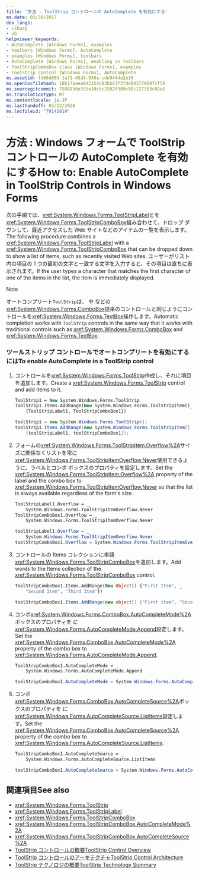 ```yaml
---
title: '方法 : ToolStrip コントロールの AutoComplete を有効にする'
ms.date: 03/30/2017
dev_langs:
- csharp
- vb
helpviewer_keywords:
- AutoComplete [Windows Forms], examples
- toolbars [Windows Forms], AutoComplete
- examples [Windows Forms], toolbars
- AutoComplete [Windows Forms], enabling in toolbars
- ToolStripComboBox class [Windows Forms], examples
- ToolStrip control [Windows Forms], AutoComplete
ms.assetid: fd66d085-1af1-45d4-930a-cde944da2e16
ms.openlocfilehash: 18b17aaea9d2354c03bb43f3fdd8d3779697cf58
ms.sourcegitcommit: 7588136e355e10cbc2582f389c90c127363c02a5
ms.translationtype: MT
ms.contentlocale: ja-JP
ms.lasthandoff: 03/12/2020
ms.locfileid: "79142019"
---
```

# <a name="how-to-enable-autocomplete-in-toolstrip-controls-in-windows-forms"></a><span data-ttu-id="6f868-102">方法 : Windows フォームで ToolStrip コントロールの AutoComplete を有効にする</span><span class="sxs-lookup"><span data-stu-id="6f868-102">How to: Enable AutoComplete in ToolStrip Controls in Windows Forms</span></span>
<span data-ttu-id="6f868-103">次の手順では、<xref:System.Windows.Forms.ToolStripLabel>とを<xref:System.Windows.Forms.ToolStripComboBox>組み合わせて、ドロップ ダウンして、最近アクセスした Web サイトなどのアイテムの一覧を表示します。</span><span class="sxs-lookup"><span data-stu-id="6f868-103">The following procedure combines a <xref:System.Windows.Forms.ToolStripLabel> with a <xref:System.Windows.Forms.ToolStripComboBox> that can be dropped down to show a list of items, such as recently visited Web sites.</span></span> <span data-ttu-id="6f868-104">ユーザーがリスト内の項目の 1 つの最初の文字と一致する文字を入力すると、その項目は直ちに表示されます。</span><span class="sxs-lookup"><span data-stu-id="6f868-104">If the user types a character that matches the first character of one of the items in the list, the item is immediately displayed.</span></span>  
  
> [!NOTE]
> <span data-ttu-id="6f868-105">オートコンプリート`ToolStrip`は、 や などの<xref:System.Windows.Forms.ComboBox>従来のコントロールと同じようにコントロールを<xref:System.Windows.Forms.TextBox>操作します。</span><span class="sxs-lookup"><span data-stu-id="6f868-105">Automatic completion works with `ToolStrip` controls in the same way that it works with traditional controls such as <xref:System.Windows.Forms.ComboBox> and <xref:System.Windows.Forms.TextBox>.</span></span>  
  
### <a name="to-enable-autocomplete-in-a-toolstrip-control"></a><span data-ttu-id="6f868-106">ツールストリップ コントロールでオートコンプリートを有効にするには</span><span class="sxs-lookup"><span data-stu-id="6f868-106">To enable AutoComplete in a ToolStrip control</span></span>  
  
1. <span data-ttu-id="6f868-107">コントロールを<xref:System.Windows.Forms.ToolStrip>作成し、それに項目を追加します。</span><span class="sxs-lookup"><span data-stu-id="6f868-107">Create a <xref:System.Windows.Forms.ToolStrip> control and add items to it.</span></span>  
  
    ```vb  
    ToolStrip1 = New System.Windows.Forms.ToolStrip  
    ToolStrip1.Items.AddRange(New System.Windows.Forms.ToolStripItem()_  
        {ToolStripLabel1, ToolStripComboBox1})  
    ```  
  
    ```csharp  
    toolStrip1 = new System.Windows.Forms.ToolStrip();  
    toolStrip1.Items.AddRange(new System.Windows.Forms.ToolStripItem[]
        {toolStripLabel1, toolStripComboBox1});  
    ```  
  
2. <span data-ttu-id="6f868-108">フォームの<xref:System.Windows.Forms.ToolStripItem.Overflow%2A>サイズに関係なくリストを常に<xref:System.Windows.Forms.ToolStripItemOverflow.Never>使用できるように、ラベルとコンボ ボックスのプロパティを設定します。</span><span class="sxs-lookup"><span data-stu-id="6f868-108">Set the <xref:System.Windows.Forms.ToolStripItem.Overflow%2A> property of the label and the combo box to <xref:System.Windows.Forms.ToolStripItemOverflow.Never> so that the list is always available regardless of the form's size.</span></span>  
  
    ```vb  
    ToolStripLabel1.Overflow = _  
        System.Windows.Forms.ToolStripItemOverflow.Never  
    ToolStripComboBox1.Overflow = _  
        System.Windows.Forms.ToolStripItemOverflow.Never  
    ```  
  
    ```csharp  
    toolStripLabel1.Overflow = _  
        System.Windows.Forms.ToolStripItemOverflow.Never  
    toolStripComboBox1.Overflow = System.Windows.Forms.ToolStripItemOverflow.Never  
    ```  
  
3. <span data-ttu-id="6f868-109">コントロールの Items コレクションに単語<xref:System.Windows.Forms.ToolStripComboBox>を追加します。</span><span class="sxs-lookup"><span data-stu-id="6f868-109">Add words to the Items collection of the <xref:System.Windows.Forms.ToolStripComboBox> control.</span></span>  
  
    ```vb  
    ToolStripComboBox1.Items.AddRange(New Object() {"First Item", _  
        "Second Item", "Third Item"})  
    ```  
  
    ```csharp  
    toolStripComboBox1.Items.AddRange(new object[] {"First item", "Second item", "Third item"});  
    ```  
  
4. <span data-ttu-id="6f868-110">コンボ<xref:System.Windows.Forms.ComboBox.AutoCompleteMode%2A>ボックスのプロパティを に<xref:System.Windows.Forms.AutoCompleteMode.Append>設定します。</span><span class="sxs-lookup"><span data-stu-id="6f868-110">Set the <xref:System.Windows.Forms.ComboBox.AutoCompleteMode%2A> property of the combo box to <xref:System.Windows.Forms.AutoCompleteMode.Append>.</span></span>  
  
    ```vb  
    ToolStripComboBox1.AutoCompleteMode = _  
        System.Windows.Forms.AutoCompleteMode.Append  
    ```  
  
    ```csharp  
    toolStripComboBox1.AutoCompleteMode = System.Windows.Forms.AutoCompleteMode.Append;  
    ```  
  
5. <span data-ttu-id="6f868-111">コンボ<xref:System.Windows.Forms.ComboBox.AutoCompleteSource%2A>ボックスのプロパティを に<xref:System.Windows.Forms.AutoCompleteSource.ListItems>設定します。</span><span class="sxs-lookup"><span data-stu-id="6f868-111">Set the <xref:System.Windows.Forms.ComboBox.AutoCompleteSource%2A> property of the combo box to <xref:System.Windows.Forms.AutoCompleteSource.ListItems>.</span></span>  
  
    ```vb  
    ToolStripComboBox1.AutoCompleteSource = _  
        System.Windows.Forms.AutoCompleteSource.ListItems  
    ```  
  
    ```csharp  
    toolStripComboBox1.AutoCompleteSource = System.Windows.Forms.AutoCompleteSource.ListItems;  
    ```  
  
## <a name="see-also"></a><span data-ttu-id="6f868-112">関連項目</span><span class="sxs-lookup"><span data-stu-id="6f868-112">See also</span></span>

- <xref:System.Windows.Forms.ToolStrip>
- <xref:System.Windows.Forms.ToolStripLabel>
- <xref:System.Windows.Forms.ToolStripComboBox>
- <xref:System.Windows.Forms.ToolStripComboBox.AutoCompleteMode%2A>
- <xref:System.Windows.Forms.ToolStripComboBox.AutoCompleteSource%2A>
- [<span data-ttu-id="6f868-113">ToolStrip コントロールの概要</span><span class="sxs-lookup"><span data-stu-id="6f868-113">ToolStrip Control Overview</span></span>](toolstrip-control-overview-windows-forms.md)
- [<span data-ttu-id="6f868-114">ToolStrip コントロールのアーキテクチャ</span><span class="sxs-lookup"><span data-stu-id="6f868-114">ToolStrip Control Architecture</span></span>](toolstrip-control-architecture.md)
- [<span data-ttu-id="6f868-115">ToolStrip テクノロジの概要</span><span class="sxs-lookup"><span data-stu-id="6f868-115">ToolStrip Technology Summary</span></span>](toolstrip-technology-summary.md)
